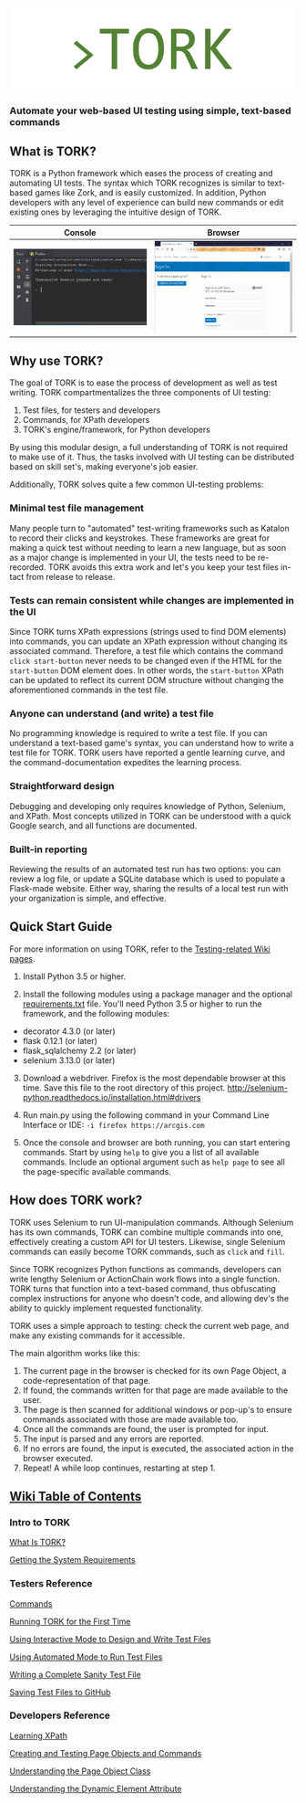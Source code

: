 <p align="center">
    <img src="https://github.com/DrewOrtego/TORK/blob/master/Doc/Images/tork.PNG">
</p>

<p align="center">
<h3>Automate your web-based UI testing using simple, text-based commands</h3>
</p>

## What is TORK?
TORK is a Python framework which eases the process of creating and automating UI tests.
The syntax which TORK recognizes is similar to text-based games like Zork, and is easily customized.
In addition, Python developers with any level of experience can build new commands or edit existing ones by leveraging the intuitive design of TORK.

Console            |  Browser
:-------------------------:|:-------------------------:
![GIF of the console](https://github.com/DrewOrtego/TORK/blob/master/Doc/Images/console.gif)  |  ![GIF of the browser](https://github.com/DrewOrtego/TORK/blob/master/Doc/Images/browser.gif)

## Why use TORK?
The goal of TORK is to ease the process of development as well as test writing.
TORK compartmentalizes the three components of UI testing:

1. Test files, for testers and developers
2. Commands, for XPath developers
3. TORK's engine/framework, for Python developers

By using this modular design, a full understanding of TORK is not required to make use of it.
Thus, the tasks involved with UI testing can be distributed based on skill set's, making everyone's job easier.

Additionally, TORK solves quite a few common UI-testing problems:

### Minimal test file management
Many people turn to "automated" test-writing frameworks such as Katalon to record their clicks and keystrokes.
These frameworks are great for making a quick test without needing to learn a new language, but as soon as a major change is implemented in your UI, the tests need to be re-recorded.
TORK avoids this extra work and let's you keep your test files in-tact from release to release.

### Tests can remain consistent while changes are implemented in the UI
Since TORK turns XPath expressions (strings used to find DOM elements) into commands, you can update an XPath expression without changing its associated command.
Therefore, a test file which contains the command ```click start-button``` never needs to be changed even if the HTML for the ```start-button``` DOM element does.
In other words, the ```start-button``` XPath can be updated to reflect its current DOM structure without changing the aforementioned commands in the test file.

### Anyone can understand (and write) a test file
No programming knowledge is required to write a test file.
If you can understand a text-based game's syntax, you can understand how to write a test file for TORK.
TORK users have reported a gentle learning curve, and the command-documentation expedites the learning process.

### Straightforward design
Debugging and developing only requires knowledge of Python, Selenium, and XPath.
Most concepts utilized in TORK can be understood with a quick Google search, and all functions are documented.

### Built-in reporting
Reviewing the results of an automated test run has two options: you can review a log file, or update a SQLite database which is used to populate a Flask-made website.
Either way, sharing the results of a local test run with your organization is simple, and effective.

## Quick Start Guide

For more information on using TORK, refer to the [Testing-related Wiki pages](https://github.com/DrewOrtego/TORK/wiki#for-testers-and-test-writers).

1. Install Python 3.5 or higher.

2. Install the following modules using a package manager and the optional [requirements.txt]() file.
You'll need Python 3.5 or higher to run the framework, and the following modules:

- decorator 4.3.0 (or later)
- flask 0.12.1 (or later)
- flask_sqlalchemy 2.2 (or later)
- selenium 3.13.0 (or later)

3. Download a webdriver. Firefox is the most dependable browser at this time. Save this file to the root directory of this project.
http://selenium-python.readthedocs.io/installation.html#drivers

4. Run main.py using the following command in your Command Line Interface or IDE:
```-i firefox https://arcgis.com```

5. Once the console and browser are both running, you can start entering commands.
Start by using ```help``` to give you a list of all available commands.
Include an optional argument such as ```help page``` to see all the page-specific available commands.

## How does TORK work?

TORK uses Selenium to run UI-manipulation commands.
Although Selenium has its own commands, TORK can combine multiple commands into one, effectively creating a custom API for UI testers.
Likewise, single Selenium commands can easily become TORK commands, such as ```click``` and ```fill```.

Since TORK recognizes Python functions as commands, developers can write lengthy Selenium or ActionChain work flows into a single function.
TORK turns that function into a text-based command, thus obfuscating complex instructions for anyone who doesn't code, and allowing dev's the ability to quickly implement requested functionality.

TORK uses a simple approach to testing: check the current web page, and make any existing commands for it accessible.

The main algorithm works like this:
1. The current page in the browser is checked for its own Page Object, a code-representation of that page.
2. If found, the commands written for that page are made available to the user.
3. The page is then scanned for additional windows or pop-up's to ensure commands associated with those are made available too.
4. Once all the commands are found, the user is prompted for input.
5. The input is parsed and any errors are reported.
6. If no errors are found, the input is executed, the associated action in the browser executed.
7. Repeat! A while loop continues, restarting at step 1.

## [Wiki Table of Contents](https://github.com/DrewOrtego/TORK/wiki)

### Intro to TORK

[What Is TORK?](https://github.com/DrewOrtego/TORK/wiki/What-Is-TORK%3F)

[Getting the System Requirements](https://github.com/DrewOrtego/TORK/wiki/Getting-the-System-Requirements)

### Testers Reference

[Commands](https://github.com/DrewOrtego/TORK/wiki/Commands)

[Running TORK for the First Time](https://github.com/DrewOrtego/TORK/wiki/Running-TORK-for-the-First-Time)

[Using Interactive Mode to Design and Write Test Files](https://github.com/DrewOrtego/TORK/wiki/Using-Interactive-Mode-to-Design-and-Write-Test-Files)

[Using Automated Mode to Run Test Files](https://github.com/DrewOrtego/TORK/wiki/Using-Automated-Mode-to-Run-Test-Files)

[Writing a Complete Sanity Test File](https://github.com/DrewOrtego/TORK/wiki/Writing-a-Complete-Sanity-Test-File)

[Saving Test Files to GitHub](https://github.com/DrewOrtego/TORK/wiki/Saving-Test-Files-on-GitHub)

### Developers Reference

[Learning XPath](https://github.com/DrewOrtego/TORK/wiki/Learning-XPath)

[Creating and Testing Page Objects and Commands](https://github.com/DrewOrtego/TORK/wiki/Creating-and-Testing-New-Page-Objects-and-Commands)

[Understanding the Page Object Class](https://github.com/DrewOrtego/TORK/wiki/Understanding-the-Page-Object-Class)

[Understanding the Dynamic Element Attribute](https://github.com/DrewOrtego/TORK/wiki/Understanding-the-Dynamic-Element-Attribute)

